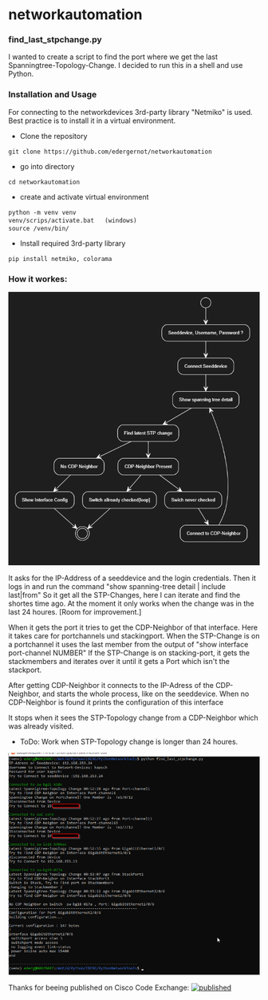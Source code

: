 # networkautomation

### find_last_stpchange.py
I wanted to create a script to find the port where we get the last Spanningtree-Topology-Change.
I decided to run this in a shell and use Python.

### Installation and Usage
For connecting to the networkdevices 3rd-party library "Netmiko" is used.
Best practice is to install it in a virtual environment.
* Clone the repository
```
git clone https://github.com/edergernot/networkautomation
```
* go into directory
```
cd networkautomation
```
* create and activate virtual environment
```
python -m venv venv
venv/scrips/activate.bat   (windows)
source /venv/bin/
```
* Install required 3rd-party library
```
pip install netmiko, colorama
```

### How it workes:

![Flowchart](Flowchart.png)

It asks for the IP-Address of a seeddevice and the login credentials.
Then it logs in and run the command "show spanning-tree detail | include last|from"
So it get all the STP-Changes, here I can iterate and find the shortes time ago.
At the moment it only works when the change was in the last 24 houres. [Room for improvement.]

When it gets the port it tries to get the CDP-Neighbor of that interface.
Here it takes care for portchannels und stackingport.
When the STP-Change is on a portchannel it uses the last member from the output of "show interface port-channel NUMBER"
If the STP-Change is on stacking-port, it gets the stackmembers and iterates over it until it gets a Port which isn't the stackport.

After getting CDP-Neighbor it connects to the IP-Adress of the CDP-Neighbor, and starts the whole process, like on the seeddevice.
When no CDP-Neighbor is found it prints the configuration of this interface

It stops when it sees the STP-Topology change from a CDP-Neighbor which was already visited.

* ToDo: Work when STP-Topology change is longer than 24 houres.

![Screenshot of an succesfull run](screenshot.png)

Thanks for beeing published on Cisco Code Exchange: 
[![published](https://static.production.devnetcloud.com/codeexchange/assets/images/devnet-published.svg)](https://developer.cisco.com/codeexchange/github/repo/edergernot/networkautomation)
